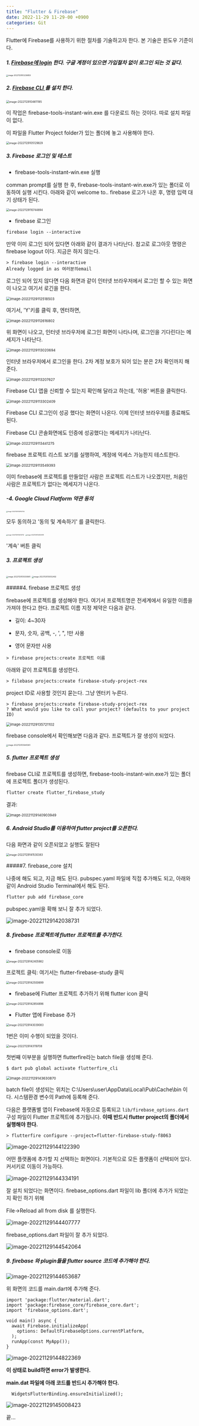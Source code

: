 ```yaml
---
title: "Flutter & Firebase"
date: 2022-11-29 11-29-00 +0900
categories: Git 
---
```

Flutter에 Firebase를 사용하기 위한 절차를 기술하고자 한다. 본 기술은 윈도우 기준이다.



[Firebase  공식 guide]: https://firebase.google.com/docs/flutter/setup?hl=ko&amp;platform=ios

[코딩셰프]: https://youtu.be/J3OqrOJpPVQ



##### 1.   [Firebase에 login](https://console.firebase.google.com/?hl=ko) 한다. 구글 계정이 있으면 가입절차 없이 로그인 되는 것 같다.

<img src="https://raw.githubusercontent.com/rocosrex/rocosrex.github.io/main/assets/images/blogimage-20221129103238859.png" alt="image-20221129103238859" style="zoom: 33%;" />



##### 2. [Firebase CLI ](https://firebase.google.com/docs/cli?hl=ko#setup_update_cli)를 설치 한다.

<img src="https://raw.githubusercontent.com/rocosrex/rocosrex.github.io/main/assets/images/blogimage-20221129104611185.png" alt="image-20221129104611185" style="zoom: 50%;" />

이 작업은 firebase-tools-instant-win.exe 를 다운로드 하는 것이다. 따로 설치 파일이 없다.

이 파일을 Flutter Project folder가 있는 폴더에 놓고 사용해야 한다. 

<img src="https://raw.githubusercontent.com/rocosrex/rocosrex.github.io/main/assets/images/blogimage-20221129105129829.png" alt="image-20221129105129829" style="zoom: 50%;" />



##### 3. Firebase 로그인 및 테스트

- firebase-tools-instant-win.exe 실행

comman prompt를 실행 한 후,  firebase-tools-instant-win.exe가 있는 폴더로 이동하여 실행 시킨다. 아래와 같이 welcome to.. firebase 로고가 나온 후, 명령 입력 대기 상태가 된다.

<img src="https://raw.githubusercontent.com/rocosrex/rocosrex.github.io/main/assets/images/blogimage-20221129110744894.png" alt="image-20221129110744894" style="zoom:50%;" />

- firebase 로그인

```
firebase login --interactive
```

만약 이미 로그인 되어 있다면 아래와 같이 결과가 나타난다. 참고로 로그아웃 명령은 firebase logout 이다. 지금은 하지 않는다.

```
> firebase login --interactive
Already logged in as 여러분의email
```

로그인 되어 있지 않다면 다음 화면과 같이 인터넷 브라우저에서 로그인 할 수 있는 화면이 나오고 여기서 로긴을 한다.

<img src="https://raw.githubusercontent.com/rocosrex/rocosrex.github.io/main/assets/images/blogimage-20221129112518503.png" alt="image-20221129112518503" style="zoom: 67%;" />

여기서, 'Y'키를 클릭 후, 엔터하면,

<img src="https://raw.githubusercontent.com/rocosrex/rocosrex.github.io/main/assets/images/blogimage-20221129112616802.png" alt="image-20221129112616802" style="zoom:67%;" />

위 화면이 나오고, 인터넷 브라우저에 로그인 화면이 나타나며, 로그인을 기다린다는 메세지가 나타난다.

<img src="https://raw.githubusercontent.com/rocosrex/rocosrex.github.io/main/assets/images/blogimage-20221129113020694.png" alt="image-20221129113020694" style="zoom:67%;" />

인터넷 브라우저에서 로그인을 한다. 2차 계정 보호가 되어 있는 분은 2차 확인까지 해 준다.

<img src="https://raw.githubusercontent.com/rocosrex/rocosrex.github.io/main/assets/images/blogimage-20221129113207627.png" alt="image-20221129113207627" style="zoom:67%;" />

Firebase CLI 앱을 신뢰할 수 있는지 확인해 달라고 하는데, '허용' 버튼을 클릭한다.

<img src="https://raw.githubusercontent.com/rocosrex/rocosrex.github.io/main/assets/images/blogimage-20221129113302409.png" alt="image-20221129113302409" style="zoom:67%;" />

Firebase CLI 로그인이 성공 했다는 화면이 나온다. 이제 인터넷 브라우저를 종료해도 된다.

Firebase CLI 콘솔화면에도 인증에 성공했다는 메세지가 나타난다.

<img src="https://raw.githubusercontent.com/rocosrex/rocosrex.github.io/main/assets/images/blogimage-20221129113441275.png" alt="image-20221129113441275" style="zoom:67%;" />

firebase 프로젝트 리스트 보기를 실행하여, 계정에 억세스 가능한지 테스트한다.

<img src="https://raw.githubusercontent.com/rocosrex/rocosrex.github.io/main/assets/images/blogimage-20221129113549393.png" alt="image-20221129113549393" style="zoom:67%;" />

이미 firebase에 프로젝트를 만들었던 사람은 프로젝트 리스트가 나오겠지만, 처음인 사람은 프로젝트가 없다는 메세지가 나온다.



##### -4. Google Cloud Flatform 약관 동의



<img src="https://raw.githubusercontent.com/rocosrex/rocosrex.github.io/main/assets/images/blogimage-20221129133912734.png" alt="image-20221129133912734" style="zoom: 25%;" />

모두 동의하고 '동의 및 계속하기' 를 클릭한다.

<img src="https://raw.githubusercontent.com/rocosrex/rocosrex.github.io/main/assets/images/blogimage-20221129134012112.png" alt="image-20221129134012112" style="zoom:25%;" />





<img src="https://raw.githubusercontent.com/rocosrex/rocosrex.github.io/main/assets/images/blogimage-20221129134053619.png" alt="image-20221129134053619" style="zoom:25%;" />

'계속' 버튼 클릭



##### 3. 프로젝트 생성

<img src="https://raw.githubusercontent.com/rocosrex/rocosrex.github.io/main/assets/images/blogimage-20221129135030881.png" alt="image-20221129135030881" style="zoom: 33%;" />





<img src="https://raw.githubusercontent.com/rocosrex/rocosrex.github.io/main/assets/images/blogimage-20221129135052492.png" alt="image-20221129135052492" style="zoom:33%;" />



#####4.  firebase 프로젝트 생성

firebase에 프로젝트를 생성해야 한다. 여기서 프로젝트명은 전세계에서 유일한 이름을 가져야 한다고 한다. 프로젝트 이름 지정 제약은 다음과 같다.

- 길이: 4~30자

- 문자, 숫자, 공백, -, ', ", !만 사용

- 영어 문자만 사용    

```
> firebase projects:create 프로젝트 이름
```

아래와 같이 프로젝트를 생성한다.

```
> filebase projects:create firebase-study-project-rex
```

project ID로 사용할 것인지 묻는다. 그냥 엔터키 누른다.

```
> firebase projects:create firebase-study-project-rex
? What would you like to call your project? (defaults to your project ID)
```



<img src="https://raw.githubusercontent.com/rocosrex/rocosrex.github.io/main/assets/images/blogimage-20221129135721102.png" alt="image-20221129135721102" style="zoom: 67%;" />



firebase console에서 확인해보면 다음과 같다. 프로젝트가 잘 생성이 되었다.



<img src="https://raw.githubusercontent.com/rocosrex/rocosrex.github.io/main/assets/images/blogimage-20221129135845961.png" alt="image-20221129135845961" style="zoom: 33%;" />

##### 5. flutter 프로젝트 생성

firebase CLI로 프로젝트를 생성하면, firebase-tools-instant-win.exe가 있는 폴더에 프로젝트 폴더가 생성된다.

```
flutter create flutter_firebase_study
```

결과:

<img src="https://raw.githubusercontent.com/rocosrex/rocosrex.github.io/main/assets/images/blogimage-20221129140903949.png" alt="image-20221129140903949" style="zoom:67%;" />



##### 6. Android Studio를 이용하여 flutter project를 오픈한다.

다음 화면과 같이 오픈되었고 실행도 잘된다

<img src="https://raw.githubusercontent.com/rocosrex/rocosrex.github.io/main/assets/images/blogimage-20221129141530383.png" alt="image-20221129141530383" style="zoom: 50%;" />



#####7. firebase_core 설치

나중에 해도 되고, 지금 해도 된다. pubspec.yaml 파일에 직접 추가해도 되고, 아래와 같이 Android Studio Terminal에서 해도 된다.

```
flutter pub add firebase_core
```

pubspec.yaml을 확해 보니 잘 추가 되었다.

![image-20221129142038731](https://raw.githubusercontent.com/rocosrex/rocosrex.github.io/main/assets/images/blogimage-20221129142038731.png)



##### 8. firebase 프로젝트에 flutter 프로젝트를 추가한다.

- firebase console로 이동

<img src="https://raw.githubusercontent.com/rocosrex/rocosrex.github.io/main/assets/images/blogimage-20221129142405982.png" alt="image-20221129142405982" style="zoom: 50%;" />

프로젝트 클릭: 여기서는 flutter-firebase-study 클릭

<img src="https://raw.githubusercontent.com/rocosrex/rocosrex.github.io/main/assets/images/blogimage-20221129142500699.png" alt="image-20221129142500699" style="zoom:50%;" />

- firebase에 Flutter 프로젝트 추가하기 위해 flutter icon 클릭

<img src="https://raw.githubusercontent.com/rocosrex/rocosrex.github.io/main/assets/images/blogimage-20221129142854896.png" alt="image-20221129142854896" style="zoom:50%;" />



- Flutter 앱에 Firebase 추가

<img src="https://raw.githubusercontent.com/rocosrex/rocosrex.github.io/main/assets/images/blogimage-20221129143039083.png" alt="image-20221129143039083" style="zoom:50%;" />

1번은 이미 수행이 되었을 것이다.

<img src="https://raw.githubusercontent.com/rocosrex/rocosrex.github.io/main/assets/images/blogimage-20221129143119708.png" alt="image-20221129143119708" style="zoom:50%;" />

첫번째 이부분을 실행하면 flutterfire라는 batch file을 생성해 준다. 

```
$ dart pub global activate flutterfire_cli
```

<img src="https://raw.githubusercontent.com/rocosrex/rocosrex.github.io/main/assets/images/blogimage-20221129143630870.png" alt="image-20221129143630870" style="zoom:67%;" />



batch file이 생성되는 위치는 C:\Users\user\AppData\Local\Pub\Cache\bin 이다. 시스템환경 변수의 Path에 등록해 준다.



다음은 플랫폼별 앱이 Firebase에 자동으로 등록되고 `lib/firebase_options.dart` 구성 파일이 Flutter 프로젝트에 추가됩니다. **이때 반드시 flutter project의 폴더에서 실행해야 한다.**

```
> flutterfire configure --project=flutter-firebase-study-f8063
```



![image-20221129144122390](https://raw.githubusercontent.com/rocosrex/rocosrex.github.io/main/assets/images/blogimage-20221129144122390.png)

어떤 플랫폼에 추가할 지  선택하는 화면이다. 기본적으로 모든 플랫폼이 선택되어 있다. 커서키로 이동이 가능하다.

![image-20221129144334191](https://raw.githubusercontent.com/rocosrex/rocosrex.github.io/main/assets/images/blogimage-20221129144334191.png)

잘 설치 되었다는 화면이다. firebase_options.dart 파일이 lib 폴더에 추가가 되었는 지 확인 하기 위해

File->Reload all from disk 를 실행한다.

![image-20221129144407777](https://raw.githubusercontent.com/rocosrex/rocosrex.github.io/main/assets/images/blogimage-20221129144407777.png)

firebase_options.dart 파일이 잘 추가 되었다.

![image-20221129144542064](https://raw.githubusercontent.com/rocosrex/rocosrex.github.io/main/assets/images/blogimage-20221129144542064.png)



##### 9. firebase 와 plugin들을 flutter source 코드에 추가해야 한다.

![image-20221129144653687](https://raw.githubusercontent.com/rocosrex/rocosrex.github.io/main/assets/images/blogimage-20221129144653687.png)



위 화면의 코드를 main.dart에 추가해 준다.

```
import 'package:flutter/material.dart';
import 'package:firebase_core/firebase_core.dart';
import 'firebase_options.dart';

void main() async {
  await Firebase.initializeApp(
    options: DefaultFirebaseOptions.currentPlatform,
  );
  runApp(const MyApp());
}
```

![image-20221129144822369](https://raw.githubusercontent.com/rocosrex/rocosrex.github.io/main/assets/images/blogimage-20221129144822369.png)

**이 상태로 build하면 error가 발생한다.**

**main.dat 파일에 아래 코드를 반드시 추가해야 한다.**

```
  WidgetsFlutterBinding.ensureInitialized();
```

![image-20221129145008423](https://raw.githubusercontent.com/rocosrex/rocosrex.github.io/main/assets/images/blogimage-20221129145008423.png)



끝...
